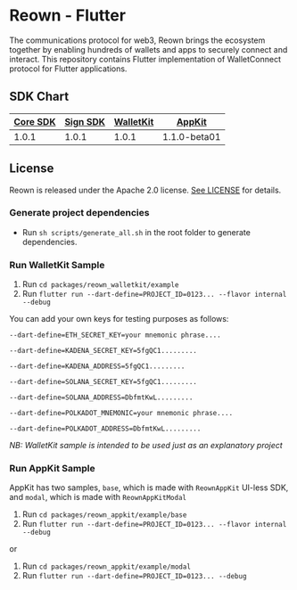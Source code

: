 # **Reown - Flutter**

The communications protocol for web3, Reown brings the ecosystem together by enabling hundreds of wallets and apps to securely connect and interact. This repository contains Flutter implementation of WalletConnect protocol for Flutter applications.

## SDK Chart

| [Core SDK](packages/reown_core) | [Sign SDK](packages/reown_sign) | [WalletKit](packages/reown_walletkit) | [AppKit](packages/reown_appkit) |
|---------------------------------|---------------------------------|---------------------------------------|---------------------------------|
| 1.0.1                           | 1.0.1                           | 1.0.1                                 | 1.1.0-beta01                    |

## License

Reown is released under the Apache 2.0 license. [See LICENSE](/LICENSE) for details.

### Generate project dependencies

- Run `sh scripts/generate_all.sh` in the root folder to generate dependencies.

### Run WalletKit Sample

1. Run `cd packages/reown_walletkit/example`
2. Run `flutter run --dart-define=PROJECT_ID=0123... --flavor internal --debug`

You can add your own keys for testing purposes as follows:

`--dart-define=ETH_SECRET_KEY=your mnemonic phrase....`

`--dart-define=KADENA_SECRET_KEY=5fgQC1.........`

`--dart-define=KADENA_ADDRESS=5fgQC1.........`

`--dart-define=SOLANA_SECRET_KEY=5fgQC1.........`

`--dart-define=SOLANA_ADDRESS=DbfmtKwL.........`

`--dart-define=POLKADOT_MNEMONIC=your mnemonic phrase....`

`--dart-define=POLKADOT_ADDRESS=DbfmtKwL.........`

_NB: WalletKit sample is intended to be used just as an explanatory project_


### Run AppKit Sample

AppKit has two samples, `base`, which is made with `ReownAppKit` UI-less SDK, and `modal`, which is made with `ReownAppKitModal`

1. Run `cd packages/reown_appkit/example/base`
2. Run `flutter run --dart-define=PROJECT_ID=0123... --flavor internal --debug`

or

1. Run `cd packages/reown_appkit/example/modal`
2. Run `flutter run --dart-define=PROJECT_ID=0123... --debug`